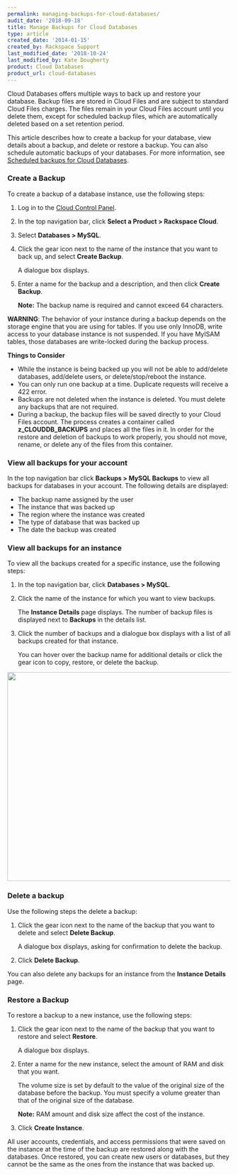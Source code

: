 ```yaml
---
permalink: managing-backups-for-cloud-databases/
audit_date: '2018-09-18'
title: Manage Backups for Cloud Databases
type: article
created_date: '2014-01-15'
created_by: Rackspace Support
last_modified_date: '2018-10-24'
last_modified_by: Kate Dougherty
product: Cloud Databases
product_url: cloud-databases
---
```


Cloud Databases offers multiple ways to back up and restore your
database. Backup files are stored in Cloud Files and are subject to
standard Cloud Files charges. The files remain in your
Cloud Files account until you delete them, except for scheduled backup
files, which are automatically deleted based on a set retention period.

This article describes how to create a backup for your database, view details
about a backup, and delete or restore a backup. You can also schedule
automatic backups of your databases. For more information, see
[Scheduled backups for Cloud Databases](/how-to/scheduled-backups-for-cloud-databases).

### Create a Backup

To create a backup of a database instance, use the following steps:

1. Log in to the [Cloud Control Panel](https://login.rackspace.com/).
2. In the top navigation bar, click **Select a Product > Rackspace Cloud**.
3. Select **Databases > MySQL**.
4. Click the gear icon next to the name of the instance that you want
   to back up, and select **Create Backup**.

   A dialogue box displays.

5. Enter a name for the backup and a description, and then click
   **Create Backup**.

   **Note:** The backup name is required and cannot exceed 64 characters.

**WARNING**: The behavior of your instance during a backup depends on
the storage engine that you are using for tables. If you use only
InnoDB, write access to your database instance is not suspended.
If you have MyISAM tables, those databases are write-locked
during the backup process.

**Things to Consider**

-   While the instance is being backed up you will not be able to
    add/delete databases, add/delete users, or delete/stop/reboot
    the instance.
-   You can only run one backup at a time. Duplicate requests will
    receive a 422 error.
-   Backups are not deleted when the instance is deleted. You must
    delete any backups that are not required.
-   During a backup, the backup files will be saved directly to your
    Cloud Files account. The process creates a container called
    **z\_CLOUDDB\_BACKUPS** and places all the files in it. In order for the
    restore and deletion of backups to work properly, you should not
    move, rename, or delete any of the files from this container.

### View all backups for your account

In the top navigation bar click **Backups > MySQL Backups** to view all
backups for databases in your account. The following details are displayed:

- The backup name assigned by the user
- The instance that was backed up
- The region where the instance was created
- The type of database that was backed up
- The date the backup was created

### View all backups for an instance

To view all the backups created for a specific instance, use the following
steps:

1. In the top navigation bar, click **Databases > MySQL**.
2. Click the name of the instance for which you want to view backups.

   The **Instance Details** page displays. The number of backup files is
   displayed next to **Backups** in the details list.

3. Click the number of backups and a dialogue box displays with a list
   of all backups created for that instance.

   You can hover over the backup name for additional details or click the
   gear icon to copy, restore, or delete the backup.

<img src="{% asset_path cloud-databases/managing-backups-for-cloud-databases/ListDetailsInstance.png %}" width="611" height="471" />

### Delete a backup

Use the following steps the delete a backup:

1. Click the gear icon next to the name of the backup that you want to
   delete and select **Delete Backup**.

   A dialogue box displays, asking for confirmation to delete the backup.

2. Click **Delete Backup**.

You can also delete any backups for an instance from the **Instance
Details** page.

### Restore a Backup

To restore a backup to a new instance, use the following steps:

1. Click the gear icon next to the name of the backup that you want to restore
   and select **Restore**.

   A dialogue box displays.

2. Enter a name for the new instance, select the amount of RAM and disk that
   you want.

   The volume size is set by default to the value of the original size of the
   database before the backup. You must specify a volume greater than that of
   the original size of the database.

   **Note:** RAM amount and disk size affect the cost of the instance.

3. Click **Create Instance**.

All user accounts, credentials, and access permissions that were saved
on the instance at the time of the backup are restored along with
the databases. Once restored, you can create new users or databases, but
they cannot be the same as the ones from the instance that was backed
up.
